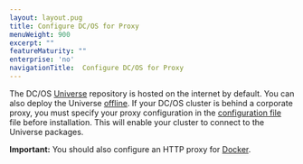 ```yaml
---
layout: layout.pug
title: Configure DC/OS for Proxy
menuWeight: 900
excerpt: ""
featureMaturity: ""
enterprise: 'no'
navigationTitle:  Configure DC/OS for Proxy
---
```


<!-- This source repo for this topic is https://github.com/dcos/dcos-docs -->


The DC/OS [Universe](https://github.com/mesosphere/universe) repository is hosted on the internet by default. You can also deploy the Universe [offline](/docs/1.8/administration/installing/deploying-a-local-dcos-universe/). If your DC/OS cluster is behind a corporate proxy, you must specify your proxy configuration in the [configuration file](/docs/1.8/administration/installing/custom/configuration-parameters/#use_proxy) file before installation. This will enable your cluster to connect to the Universe packages. 

**Important:** You should also configure an HTTP proxy for [Docker](https://docs.docker.com/engine/admin/systemd/#/http-proxy). 
